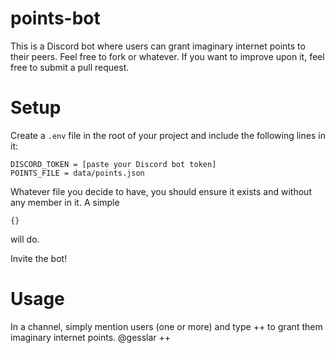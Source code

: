 # points-bot
This is a Discord bot where users can grant imaginary internet points to their peers. Feel free to fork or whatever. If you want to improve upon it, feel free to submit a pull request.

# Setup
Create a `.env` file in the root of your project and include the following lines in it:

    DISCORD_TOKEN = [paste your Discord bot token]
    POINTS_FILE = data/points.json

Whatever file you decide to have, you should ensure it exists and without any member in it. A simple
````
{}
````
will do.

Invite the bot!

# Usage
In a channel, simply mention users (one or more) and type ++ to grant them imaginary internet points.
    @gesslar ++
